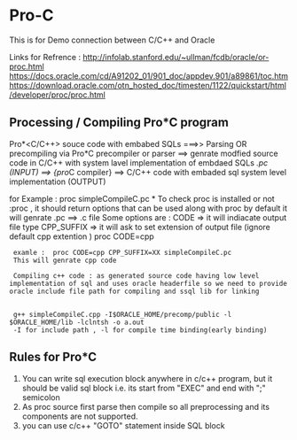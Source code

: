 # Pro-C
This is for Demo connection between C/C++ and Oracle 

Links for Refrence :
http://infolab.stanford.edu/~ullman/fcdb/oracle/or-proc.html
https://docs.oracle.com/cd/A91202_01/901_doc/appdev.901/a89861/toc.htm
https://download.oracle.com/otn_hosted_doc/timesten/1122/quickstart/html/developer/proc/proc.html

Processing / Compiling Pro*C  program 
------------------------------------------
Pro*<C/C++> souce code with embabed SQLs  ===>>    Parsing OR precompiling via Pro*C precompiler or parser    ==> genrate  modfied source code in C/C++  with system lavel implementation of embdaed SQLs
*.pc (INPUT) ==> {pro*C compiler} ==> C/C++ code with embaded sql system level implementation (OUTPUT)

for Example :
     proc simpleCompileC.pc 
               * To check proc is installed or not :proc <ENTER>, it should return options that can be used along with proc 
     by default it will genrate <name>.pc ==> <name>.c file 
     Some options are :
     CODE          => it will indiacate output file type 
     CPP_SUFFIX     => it will ask to set extension of output file (ignore default cpp extention ) 
     proc CODE=cpp 
     
     examle :  proc CODE=cpp CPP_SUFFIX=XX simpleCompileC.pc 
     This will genrate cpp code 
     
     Compiling c++ code : as generated source code having low level implementation of sql and uses oracle headerfile so we need to provide oracle include file path for compiling and ssql lib for linking
     
     
     g++ simpleCompileC.cpp -I$ORACLE_HOME/precomp/public -l $ORACLE_HOME/lib -lclntsh -o a.out
     -I for include path , -l for compile time binding(early binding) 

Rules for Pro*C
---------------------------------------------
1) You can write sql execution block anywhere in c/c++ program, but it should be valid sql block i.e. its start from "EXEC" and end with ";" semicolon 
2) As proc source first parse then compile so all preprocessing and its components are not supported.
3) you can use c/c++ "GOTO" statement inside SQL block 


